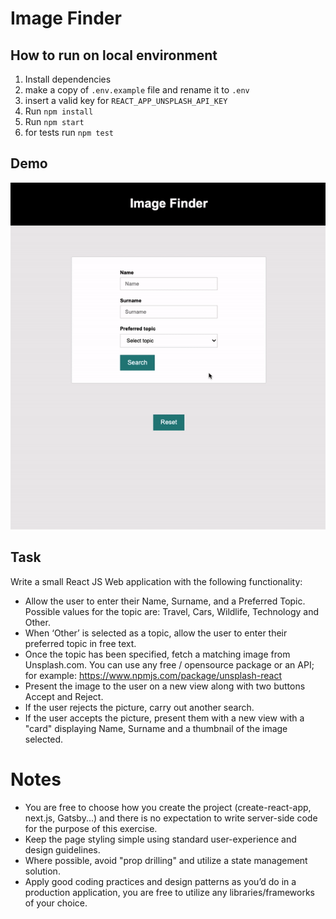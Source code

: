 # Image Finder

## How to run on local environment

1. Install dependencies
2. make a copy of `.env.example` file and rename it to `.env`
3. insert a valid key for `REACT_APP_UNSPLASH_API_KEY`
4. Run `npm install`
5. Run `npm start`
6. for tests run `npm test`

## Demo

![demo](./demo.gif)

## Task

Write a small React JS Web application with the following functionality:

- Allow the user to enter their Name, Surname, and a Preferred Topic. Possible values for the topic are:
  Travel, Cars, Wildlife, Technology and Other.
- When ‘Other’ is selected as a topic, allow the user to enter their preferred topic in free text.
- Once the topic has been specified, fetch a matching image from Unsplash.com. You can use any free /
  opensource package or an API; for example: https://www.npmjs.com/package/unsplash-react
- Present the image to the user on a new view along with two buttons Accept and Reject.
- If the user rejects the picture, carry out another search.
- If the user accepts the picture, present them with a new view with a "card" displaying Name, Surname and a thumbnail of the image selected.

# Notes

- You are free to choose how you create the project (create-react-app, next.js, Gatsby...) and there is no expectation to write server-side code for the purpose of this exercise.
- Keep the page styling simple using standard user-experience and design guidelines.
- Where possible, avoid "prop drilling" and utilize a state management solution.
- Apply good coding practices and design patterns as you’d do in a production application, you are free to utilize any libraries/frameworks of your choice.

